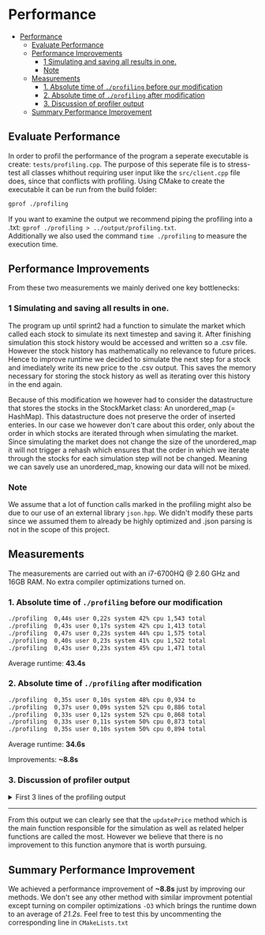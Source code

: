 # Performance

- [Performance](#performance)
  - [Evaluate Performance](#evaluate-performance)
  - [Performance Improvements](#performance-improvements)
    - [1 Simulating and saving all results in one.](#1-simulating-and-saving-all-results-in-one)
    - [Note](#note)
  - [Measurements](#measurements)
    - [1. Absolute time of `./profiling` before our modification](#1-absolute-time-of-profiling-before-our-modification)
    - [2. Absolute time of `./profiling` after modification](#2-absolute-time-of-profiling-after-modification)
    - [3. Discussion of profiler output](#3-discussion-of-profiler-output)
  - [Summary Performance Improvement](#summary-performance-improvement)


## Evaluate Performance

In order to profil the performance of the program a seperate executable is create: `tests/profiling.cpp`. The purpose of this seperate file is to stress-test all classes whithout requiring user input like the `src/client.cpp` file does, since that conflicts with profiling.
Using CMake to create the executable it can be run from the build folder:
```bash
gprof ./profiling
```
If you want to examine the output we recommend piping the profiling into a .txt: `gprof ./profiling > ../output/profiling.txt`. \
Additionally we also used the command `time ./profiling` to measure the execution time.

## Performance Improvements

From these two measurements we mainly derived one key bottlenecks:

### 1 Simulating and saving all results in one.

The program up until sprint2 had a function to simulate the market which called each stock to simulate its next timestep and saving it.
After finishing simulation this stock history would be accessed and written so a .csv file.
However the stock history has mathematically no relevance to future prices.
Hence to improve runtime we decided to simulate the next step for a stock and imediately write its  new price to the .csv output.
This saves the memory necessary for storing the stock history as well as iterating over this history in the end again.

Because of this modification we however had to consider the datastructure that stores the stocks in the StockMarket class: An unordered_map (= HashMap). 
This datastructure does not preserve the order of inserted enteries.
In our case we however don't care about this order, only about the order in which stocks are iterated through when simulating the market. Since simulating the market does not change the size of the unordered_map it will not trigger a rehash which ensures that the order in which we iterate through the stocks for each simulation step will not be changed. 
Meaning we can savely use an unordered_map, knowing our data will not be mixed.


### Note

We assume that a lot of function calls marked in the profiling might also be due to our use of an external library `json.hpp`. We didn't modify these parts since we assumed them to already be highly optimized and .json parsing is not in the scope of this project.

## Measurements

The measurements are carried out with an i7-6700HQ @ 2.60 GHz and 16GB RAM. No extra compiler optimizations turned on.

### 1. Absolute time of `./profiling` before our modification

```bash
./profiling  0,44s user 0,22s system 42% cpu 1,543 total
./profiling  0,43s user 0,17s system 42% cpu 1,413 total
./profiling  0,47s user 0,23s system 44% cpu 1,575 total
./profiling  0,40s user 0,23s system 41% cpu 1,522 total
./profiling  0,43s user 0,23s system 45% cpu 1,471 total
```
Average runtime: **43.4s**

### 2. Absolute time of `./profiling` after modification

```bash
./profiling  0,35s user 0,10s system 48% cpu 0,934 to
./profiling  0,37s user 0,09s system 52% cpu 0,886 total
./profiling  0,33s user 0,12s system 52% cpu 0,868 total
./profiling  0,33s user 0,11s system 50% cpu 0,873 total
./profiling  0,35s user 0,10s system 50% cpu 0,894 total
```

Average runtime: **34.6s**

Improvements: **~8.8s**

### 3. Discussion of profiler output

<details>
<summary>First 3 lines of the profiling output</summary>

```txt
Flat profile:

Each sample counts as 0.01 seconds.
  %   cumulative   self              self     total           
  time   seconds   seconds    calls  us/call  us/call  name    
 45.45      0.05     0.05  1132012     0.04     0.04  nlohmann::json_abi_v3_11_3::basic_json<std::map, std::vector, std::__cxx11::basic_string<char, std::char_traits<char>, std::allocator<char> >, bool, long, unsigned long, double, std::allocator, nlohmann::json_abi_v3_11_3::adl_serializer, std::vector<unsigned char, std::allocator<unsigned char> >, void>::~basic_json()
 18.18      0.07     0.02  1097367     0.02     0.02  bool nlohmann::json_abi_v3_11_3::detail::parser<nlohmann::json_abi_v3_11_3::basic_json<std::map, std::vector, std::__cxx11::basic_string<char, std::char_traits<char>, std::allocator<char> >, bool, long, unsigned long, double, std::allocator, nlohmann::json_abi_v3_11_3::adl_serializer, std::vector<unsigned char, std::allocator<unsigned char> >, void>, nlohmann::json_abi_v3_11_3::detail::input_stream_adapter>::sax_parse_internal<nlohmann::json_abi_v3_11_3::detail::json_sax_dom_callback_parser<nlohmann::json_abi_v3_11_3::basic_json<std::map, std::vector, std::__cxx11::basic_string<char, std::char_traits<char>, std::allocator<char> >, bool, long, unsigned long, double, std::allocator, nlohmann::json_abi_v3_11_3::adl_serializer, std::vector<unsigned char, std::allocator<unsigned char> >, void> > >(nlohmann::json_abi_v3_11_3::detail::json_sax_dom_callback_parser<nlohmann::json_abi_v3_11_3::basic_json<std::map, std::vector, std::__cxx11::basic_string<char, std::char_traits<char>, std::allocator<char> >, bool, long, unsigned long, double, std::allocator, nlohmann::json_abi_v3_11_3::adl_serializer, std::vector<unsigned char, std::allocator<unsigned char> >, void> >*)
  9.09      0.08     0.01   762609     0.01     0.01  std::__cxx11::basic_string<char, std::char_traits<char>, std::allocator<char> > nlohmann::json_abi_v3_11_3::detail::concat<std::__cxx11::basic_string<char, std::char_traits<char>, std::allocator<char> >, std::__cxx11::basic_string<char, std::char_traits<char>, std::allocator<char> >, std::__cxx11::basic_string<char, std::char_traits<char>, std::allocator<char> >, std::__cxx11::basic_string<char, std::char_traits<char>, std::allocator<char> > const&>(std::__cxx11::basic_string<char, std::char_traits<char>, std::allocator<char> >&&, std::__cxx11::basic_string<char, std::char_traits<char>, std::allocator<char> >&&, std::__cxx11::basic_string<char, std::char_traits<char>, std::allocator<char> > const&)
```
</details>

---
From this output we can clearly see that the `updatePrice` method which is the main function responsible for the simulation as well as related helper functions are called the most.
However we believe that there is no improvement to this function anymore that is worth pursuing.

## Summary Performance Improvement

We achieved a performance improvement of **~8.8s** just by improving our methods.
We don't see any other method with similar improvment potential except turning on compiler optimizations `-O3` which brings the runtime down to an average of *21.2s*.
Feel free to test this by uncommenting the corresponding line in `CMakeLists.txt`
